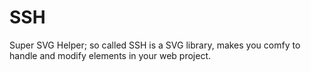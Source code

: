 # SSH
Super SVG Helper; so called SSH is a SVG library, makes you comfy  to handle and modify elements in your web project.
